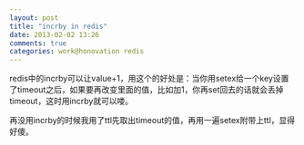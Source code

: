 ```yaml
---
layout: post
title: "incrby in redis"
date: 2013-02-02 13:26
comments: true
categories: work@honovation redis
---
```


redis中的incrby可以让value+1，用这个的好处是：当你用setex给一个key设置了timeout之后，如果要再改变里面的值，比如加1，你再set回去的话就会丢掉timeout，这时用incrby就可以喽。

再没用incrby的时候我用了ttl先取出timeout的值，再用一遍setex附带上ttl，显得好傻。
